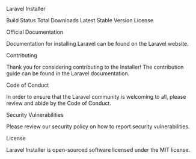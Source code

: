 Laravel Installer

Build Status Total Downloads Latest Stable Version License

Official Documentation

Documentation for installing Laravel can be found on the Laravel website.

Contributing

Thank you for considering contributing to the Installer! The contribution guide can be found in the Laravel documentation.

Code of Conduct

In order to ensure that the Laravel community is welcoming to all, please review and abide by the Code of Conduct.

Security Vulnerabilities

Please review our security policy on how to report security vulnerabilities.

License

Laravel Installer is open-sourced software licensed under the MIT license.
